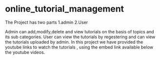 # online_tutorial_management
The Project has two parts 
1.admin
2.User

Admin can add,modify,delete and view tutorials on the basis of topics and its sub categories.
User can view the tutorials by regestering and can view the tutorials uploaded by admin.
In this project we have provided the youtube links to watch the tutorials , using the embed link available below the youtube videos.
